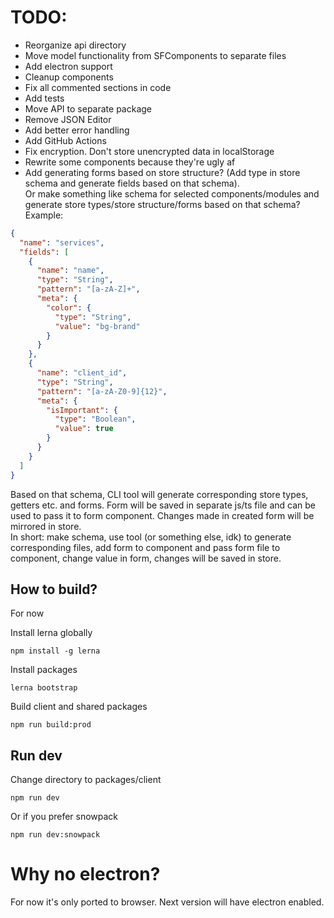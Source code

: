 # TODO:

- Reorganize api directory
- Move model functionality from SFComponents to separate files
- Add electron support
- Cleanup components
- Fix all commented sections in code
- Add tests
- Move API to separate package
- Remove JSON Editor
- Add better error handling
- Add GitHub Actions
- Fix encryption. Don't store unencrypted data in localStorage
- Rewrite some components because they're ugly af
- Add generating forms based on store structure? (Add type in store schema and generate fields based on that schema). <br>
  Or make something like schema for selected components/modules and generate store types/store structure/forms based on that schema? <br>
  Example:

```json
{
  "name": "services",
  "fields": [
    {
      "name": "name",
      "type": "String",
      "pattern": "[a-zA-Z]+",
      "meta": {
        "color": {
          "type": "String",
          "value": "bg-brand"
        }
      }
    },
    {
      "name": "client_id",
      "type": "String",
      "pattern": "[a-zA-Z0-9]{12}",
      "meta": {
        "isImportant": {
          "type": "Boolean",
          "value": true
        }
      }
    }
  ]
}
```

Based on that schema, CLI tool will generate corresponding store types, getters etc. and forms.
Form will be saved in separate js/ts file and can be used to pass it to form component. Changes made in created form will be mirrored in store. <br>
In short: make schema, use tool (or something else, idk) to generate corresponding files, add form to component and pass form file to component, change value in form, changes will be saved in store.


## How to build?

For now

Install lerna globally
```
npm install -g lerna
```

Install packages
```
lerna bootstrap
```

Build client and shared packages
```
npm run build:prod
```

## Run dev
Change directory to packages/client
```
npm run dev
```

Or if you prefer snowpack
```
npm run dev:snowpack
````

# Why no electron?

For now it's only ported to browser. Next version will have electron enabled.